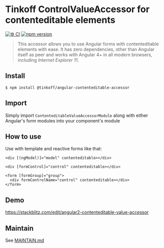 # Tinkoff ControlValueAccessor for contenteditable elements

[![⚙️ CI](https://github.com/taiga-family/angular-contenteditable-accessor/actions/workflows/ci.yml/badge.svg)](https://github.com/taiga-family/angular-contenteditable-accessor/actions/workflows/ci.yml)
[![npm version](https://img.shields.io/npm/v/@tinkoff/angular-contenteditable-accessor.svg)](https://www.npmjs.com/package/@tinkoff/angular-contenteditable-accessor)

> This accessor allows you to use Angular forms with contenteditable elements with ease. It has zero dependencies, other than Angular itself as peer and works with Angular 4+ in all modern browsers, including _Internet Explorer 11_.

## Install

```
$ npm install @tinkoff/angular-contenteditable-accessor
```

## Import

Simply import `ContenteditableValueAccessorModule` along with either Angular's form modules into your component's module

## How to use

Use with template and reactive forms like that:

    <div [(ngModel)]="model" contenteditable></div>

    <div [formControl]="control" contenteditable></div>

    <form [formGroup]="group">
      <div formControlName="control" contenteditable></div>
    </form>

## Demo

https://stackblitz.com/edit/angular2-contenteditable-value-accessor

## Maintain

See [MAINTAIN.md](MAINTAIN.md)
